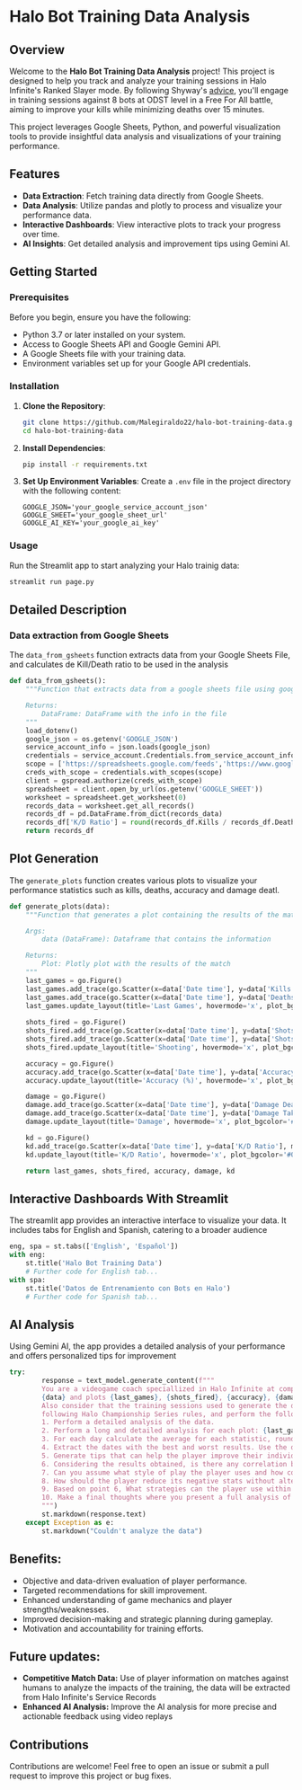 # Halo Bot Training Data Analysis

## Overview

Welcome to the **Halo Bot Training Data Analysis** project! This project is designed to help you track and analyze your training sessions in Halo Infinite's Ranked Slayer mode. By following Shyway's [advice](https://www.youtube.com/watch?v=_NJ-PJF9lrc&t=0s), you'll engage in training sessions against 8 bots at ODST level in a Free For All battle, aiming to improve your kills while minimizing deaths over 15 minutes.

This project leverages Google Sheets, Python, and powerful visualization tools to provide insightful data analysis and visualizations of your training performance.

## Features

- **Data Extraction**: Fetch training data directly from Google Sheets.
- **Data Analysis**: Utilize pandas and plotly to process and visualize your performance data.
- **Interactive Dashboards**: View interactive plots to track your progress over time.
- **AI Insights**: Get detailed analysis and improvement tips using Gemini AI.

## Getting Started

### Prerequisites

Before you begin, ensure you have the following:

- Python 3.7 or later installed on your system.
- Access to Google Sheets API and Google Gemini API.
- A Google Sheets file with your training data.
- Environment variables set up for your Google API credentials.

### Installation

1. **Clone the Repository**:
    ```sh
    git clone https://github.com/Malegiraldo22/halo-bot-training-data.git
    cd halo-bot-training-data
    ```

2. **Install Dependencies**:
    ```sh
    pip install -r requirements.txt
    ```

3. **Set Up Environment Variables**:
    Create a `.env` file in the project directory with the following content:
    ```env
    GOOGLE_JSON='your_google_service_account_json'
    GOOGLE_SHEET='your_google_sheet_url'
    GOOGLE_AI_KEY='your_google_ai_key'
    ```

### Usage
Run the Streamlit app to start analyzing your Halo trainig data:
```sh    
streamlit run page.py
```

## Detailed Description
### Data extraction from Google Sheets
The `data_from_gsheets` function extracts data from your Google Sheets File, and calculates de Kill/Death ratio to be used in the analysis

```python
def data_from_gsheets():
    """Function that extracts data from a google sheets file using google's api

    Returns:
        DataFrame: DataFrame with the info in the file
    """
    load_dotenv()
    google_json = os.getenv('GOOGLE_JSON')
    service_account_info = json.loads(google_json)
    credentials = service_account.Credentials.from_service_account_info(service_account_info)
    scope = ['https://spreadsheets.google.com/feeds','https://www.googleapis.com/auth/drive']
    creds_with_scope = credentials.with_scopes(scope)
    client = gspread.authorize(creds_with_scope)
    spreadsheet = client.open_by_url(os.getenv('GOOGLE_SHEET'))
    worksheet = spreadsheet.get_worksheet(0)
    records_data = worksheet.get_all_records()
    records_df = pd.DataFrame.from_dict(records_data)
    records_df['K/D Ratio'] = round(records_df.Kills / records_df.Deaths, 1)
    return records_df
```

## Plot Generation
The `generate_plots` function creates various plots to visualize your performance statistics such as kills, deaths, accuracy and damage deatl.
```python
def generate_plots(data):
    """Function that generates a plot containing the results of the matches in the file

    Args:
        data (DataFrame): Dataframe that contains the information

    Returns:
        Plot: Plotly plot with the results of the match
    """
    last_games = go.Figure()
    last_games.add_trace(go.Scatter(x=data['Date time'], y=data['Kills'], mode='lines+markers', name='Kills', line=dict(color='#FF2A6D')))
    last_games.add_trace(go.Scatter(x=data['Date time'], y=data['Deaths'], mode='lines+markers', name='Deaths', line=dict(color='#05D9E8')))
    last_games.update_layout(title='Last Games', hovermode='x', plot_bgcolor='#01012B', width=1200, height=660, yaxis=dict(showgrid=False))
    
    shots_fired = go.Figure()
    shots_fired.add_trace(go.Scatter(x=data['Date time'], y=data['Shots Fired'], mode='lines+markers', name='Shots Fired', line=dict(color='#FF2A6D')))
    shots_fired.add_trace(go.Scatter(x=data['Date time'], y=data['Shots Hit'], mode='lines+markers', name='Shots Hit', line=dict(color='#05D9E8')))
    shots_fired.update_layout(title='Shooting', hovermode='x', plot_bgcolor='#01012B', width=1200, height=660, yaxis=dict(showgrid=False))

    accuracy = go.Figure()
    accuracy.add_trace(go.Scatter(x=data['Date time'], y=data['Accuracy'], mode='lines+markers', name='Accuracy', line=dict(color='#FF2A6D')))
    accuracy.update_layout(title='Accuracy (%)', hovermode='x', plot_bgcolor='#01012B', width=1200, height=660, yaxis=dict(showgrid=False))

    damage = go.Figure()
    damage.add_trace(go.Scatter(x=data['Date time'], y=data['Damage Dealt'], mode='lines+markers', name='Damage Dealt', line=dict(color='#FF2A6D')))
    damage.add_trace(go.Scatter(x=data['Date time'], y=data['Damage Taken'], mode='lines+markers', name='Damage Taken', line=dict(color='#05D9E8')))
    damage.update_layout(title='Damage', hovermode='x', plot_bgcolor='#01012B', width=1200, height=660, yaxis=dict(showgrid=False))

    kd = go.Figure()
    kd.add_trace(go.Scatter(x=data['Date time'], y=data['K/D Ratio'], mode='lines+markers', name='K/D Ratio', line=dict(color='#FF2A6D')))
    kd.update_layout(title='K/D Ratio', hovermode='x', plot_bgcolor='#01012B', width=1200, height=660, yaxis=dict(showgrid=False))

    return last_games, shots_fired, accuracy, damage, kd
```

## Interactive Dashboards With Streamlit
The streamlit app provides an interactive interface to visualize your data. It includes tabs for English and Spanish, catering to a broader audience
```python
eng, spa = st.tabs(['English', 'Español'])
with eng:
    st.title('Halo Bot Training Data')
    # Further code for English tab...
with spa:
    st.title('Datos de Entrenamiento con Bots en Halo')
    # Further code for Spanish tab...
```

## AI Analysis
Using Gemini AI, the app provides a detailed analysis of your performance and offers personalized tips for improvement

```python
try:
        response = text_model.generate_content(f"""
        You are a videogame coach speciallized in Halo Infinite at competitive level, use the following information: 
        {data} and plots {last_games}, {shots_fired}, {accuracy}, {damage}, {kd} to analyze the player. 
        Also consider that the training sessions used to generate the data are 8 bots against the player in a free for all match in Halo Infinite, 
        following Halo Championship Series rules, and perform the following tasks:
        1. Perform a detailed analysis of the data.
        2. Perform a long and detailed analysis for each plot: {last_games}, {shots_fired}, {accuracy}, {damage}, {kd}
        3. For each day calculate the average for each statistic, round the average values. Use {data} to make the calculations
        4. Extract the dates with the best and worst results. Use the dataframe {data}
        5. Generate tips that can help the player improve their individually skills.
        6. Considering the results obtained, is there any correlation between the data?
        7. Can you assume what style of play the player uses and how could it improve individually?
        8. How should the player reduce its negative stats without altering the individual playstyle assumed in point 5?
        9. Based on point 6, What strategies can the player use within the game to overcome challenges and What resources are available outside the game that can help the player learn and grow?
        10. Make a final thoughts where you present a full analysis of the data and plots and give your final conclusions
        """)
        st.markdown(response.text)
    except Exception as e:
        st.markdown("Couldn't analyze the data")
```

## Benefits:

* Objective and data-driven evaluation of player performance.
* Targeted recommendations for skill improvement.
* Enhanced understanding of game mechanics and player strengths/weaknesses.
* Improved decision-making and strategic planning during gameplay.
* Motivation and accountability for training efforts.

## Future updates:
* **Competitive Match Data:** Use of player information on matches against humans to analyze the impacts of the training, the data will be extracted from Halo Infinite's Service Records
* **Enhanced AI Analysis:** Improve the AI analysis for more precise and actionable feedback using video replays

## Contributions
Contributions are welcome! Feel free to open an issue or submit a pull request to improve this project or bug fixes.